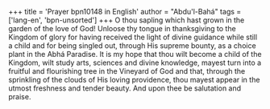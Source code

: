 +++
title = 'Prayer bpn10148 in English'
author = "Abdu'l-Bahá"
tags = ['lang-en', 'bpn-unsorted']
+++
O thou sapling which hast grown in the garden of the love of God!
Unloose thy tongue in thanksgiving to the Kingdom of glory for having received the light of divine guidance while still a child and for being singled out, through His supreme bounty, as a choice plant in the Abhá Paradise. It is my hope that thou wilt become a child of the Kingdom, wilt study arts, sciences and divine knowledge, mayest turn into a fruitful and flourishing tree in the Vineyard of God and that, through the sprinkling of the clouds of His loving providence, thou mayest appear in the utmost freshness and tender beauty.
And upon thee be salutation and praise.
